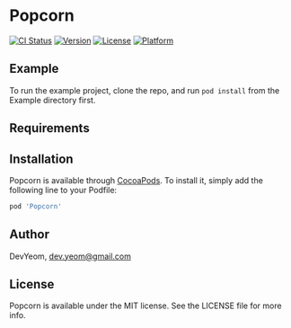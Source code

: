 # Popcorn

[![CI Status](https://img.shields.io/travis/DevYeom/Popcorn.svg?style=flat)](https://travis-ci.org/DevYeom/Popcorn)
[![Version](https://img.shields.io/cocoapods/v/Popcorn.svg?style=flat)](https://cocoapods.org/pods/Popcorn)
[![License](https://img.shields.io/cocoapods/l/Popcorn.svg?style=flat)](https://cocoapods.org/pods/Popcorn)
[![Platform](https://img.shields.io/cocoapods/p/Popcorn.svg?style=flat)](https://cocoapods.org/pods/Popcorn)

## Example

To run the example project, clone the repo, and run `pod install` from the Example directory first.

## Requirements

## Installation

Popcorn is available through [CocoaPods](https://cocoapods.org). To install
it, simply add the following line to your Podfile:

```ruby
pod 'Popcorn'
```

## Author

DevYeom, dev.yeom@gmail.com

## License

Popcorn is available under the MIT license. See the LICENSE file for more info.

